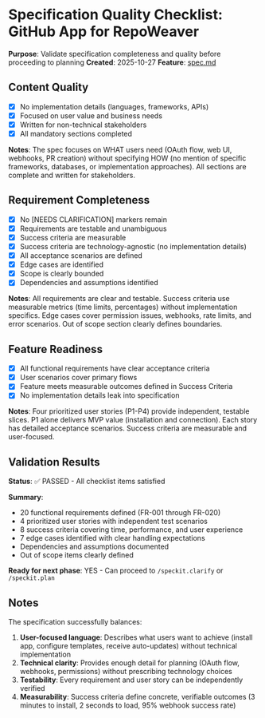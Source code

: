 # Specification Quality Checklist: GitHub App for RepoWeaver

**Purpose**: Validate specification completeness and quality before proceeding to planning
**Created**: 2025-10-27
**Feature**: [spec.md](../spec.md)

## Content Quality

- [x] No implementation details (languages, frameworks, APIs)
- [x] Focused on user value and business needs
- [x] Written for non-technical stakeholders
- [x] All mandatory sections completed

**Notes**: The spec focuses on WHAT users need (OAuth flow, web UI, webhooks, PR creation) without specifying HOW (no mention of specific frameworks, databases, or implementation approaches). All sections are complete and written for stakeholders.

## Requirement Completeness

- [x] No [NEEDS CLARIFICATION] markers remain
- [x] Requirements are testable and unambiguous
- [x] Success criteria are measurable
- [x] Success criteria are technology-agnostic (no implementation details)
- [x] All acceptance scenarios are defined
- [x] Edge cases are identified
- [x] Scope is clearly bounded
- [x] Dependencies and assumptions identified

**Notes**: All requirements are clear and testable. Success criteria use measurable metrics (time limits, percentages) without implementation specifics. Edge cases cover permission issues, webhooks, rate limits, and error scenarios. Out of scope section clearly defines boundaries.

## Feature Readiness

- [x] All functional requirements have clear acceptance criteria
- [x] User scenarios cover primary flows
- [x] Feature meets measurable outcomes defined in Success Criteria
- [x] No implementation details leak into specification

**Notes**: Four prioritized user stories (P1-P4) provide independent, testable slices. P1 alone delivers MVP value (installation and connection). Each story has detailed acceptance scenarios. Success criteria are measurable and user-focused.

## Validation Results

**Status**: ✅ PASSED - All checklist items satisfied

**Summary**:
- 20 functional requirements defined (FR-001 through FR-020)
- 4 prioritized user stories with independent test scenarios
- 8 success criteria covering time, performance, and user experience
- 7 edge cases identified with clear handling expectations
- Dependencies and assumptions documented
- Out of scope items clearly defined

**Ready for next phase**: YES - Can proceed to `/speckit.clarify` or `/speckit.plan`

## Notes

The specification successfully balances:
1. **User-focused language**: Describes what users want to achieve (install app, configure templates, receive auto-updates) without technical implementation
2. **Technical clarity**: Provides enough detail for planning (OAuth flow, webhooks, permissions) without prescribing technology choices
3. **Testability**: Every requirement and user story can be independently verified
4. **Measurability**: Success criteria define concrete, verifiable outcomes (3 minutes to install, 2 seconds to load, 95% webhook success rate)
